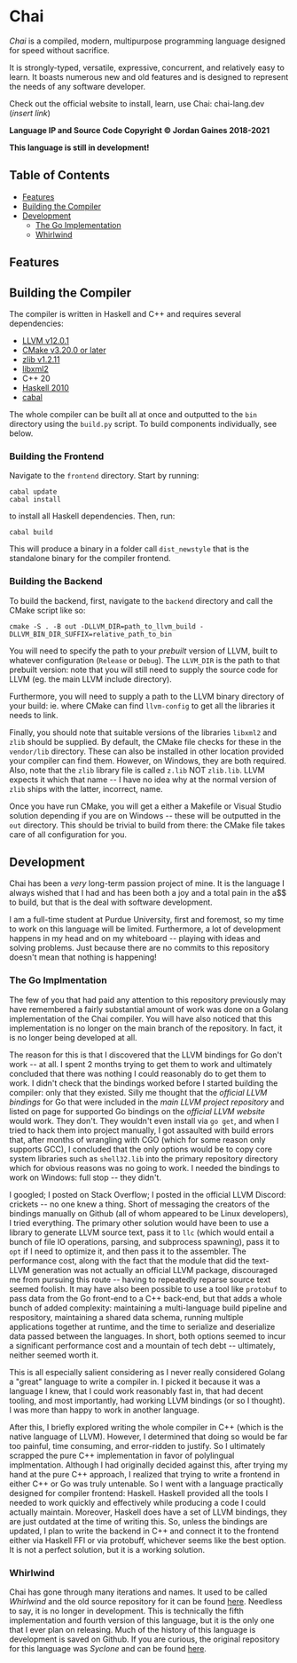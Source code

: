 # Chai

*Chai* is a compiled, modern, multipurpose programming language designed for
speed without sacrifice.

It is strongly-typed, versatile, expressive, concurrent, and relatively easy to
learn. It boasts numerous new and old features and is designed to represent the
needs of any software developer.

Check out the official website to install, learn, use Chai: chai-lang.dev
(*insert link*)

**Language IP and Source Code Copyright &copy; Jordan Gaines 2018-2021**

**This language is still in development!**

## Table of Contents

- [Features](#features)
- [Building the Compiler](#building)
- [Development](#development)
  * [The Go Implementation](#go-impl)
  * [Whirlwind](#whirlwind)

## <a name="features"> Features

## <a name="building"> Building the Compiler

The compiler is written in Haskell and C++ and requires several dependencies:

- [LLVM v12.0.1](https://llvm.org/)
- [CMake v3.20.0 or later](https://cmake.org/)
- [zlib v1.2.11](https://zlib.net/)
- [libxml2](http://xmlsoft.org/)
- C++ 20
- [Haskell 2010](https://www.haskell.org/)
- [cabal](https://www.haskell.org/cabal/)

The whole compiler can be built all at once and outputted to the `bin` directory
using the `build.py` script.  To build components individually, see below.

### Building the Frontend

Navigate to the `frontend` directory.  Start by running:

    cabal update
    cabal install

to install all Haskell dependencies.  Then, run:

    cabal build

This will produce a binary in a folder call `dist_newstyle` that is the
standalone binary for the compiler frontend.

### Building the Backend

To build the backend, first, navigate to the `backend` directory and call the
CMake script like so:

    cmake -S . -B out -DLLVM_DIR=path_to_llvm_build -DLLVM_BIN_DIR_SUFFIX=relative_path_to_bin

You will need to specify the path to your *prebuilt* version of LLVM, built to
whatever configuration (`Release` or `Debug`).  The `LLVM_DIR` is the path to
that prebuilt version: note that you will still need to supply the source code
for LLVM (eg. the main LLVM include directory).  

Furthermore, you will need to supply a path to the LLVM binary directory of your
build: ie. where CMake can find `llvm-config` to get all the libraries it needs
to link.

Finally, you should note that suitable versions of the libraries `libxml2` and
`zlib` should be supplied.  By default, the CMake file checks for these in the
`vendor/lib` directory.  These can also be installed in other location provided
your compiler can find them.  However, on Windows, they are both required. Also,
note that the `zlib` library file is called `z.lib` NOT `zlib.lib`.  LLVM
expects it which that name -- I have no idea why at the normal version of `zlib`
ships with the latter, incorrect, name.

Once you have run CMake, you will get a either a Makefile or Visual Studio
solution depending if you are on Windows -- these will be outputted in the `out`
directory.  This should be trivial to build from there: the CMake file takes
care of all configuration for you. 

## <a name="development"> Development

Chai has been a *very* long-term passion project of mine.  It is the language I
always wished that I had and has been both a joy and a total pain in the a$$ to
build, but that is the deal with software development.

I am a full-time student at Purdue University, first and foremost, so my time to
work on this language will be limited.  Furthermore, a lot of development
happens in my head and on my whiteboard -- playing with ideas and solving
problems. Just because there are no commits to this repository doesn't mean that
nothing is happening!

### <a name="go-impl"> The Go Implmentation

The few of you that had paid any attention to this repository previously may
have remembered a fairly substantial amount of work was done on a Golang
implementation of the Chai compiler.  You will have also noticed that this
implementation is no longer on the main branch of the repository.  In fact, it
is no longer being developed at all.

The reason for this is that I discovered that the LLVM bindings for Go don't
work -- at all.  I spent 2 months trying to get them to work and ultimately
concluded that there was nothing I could reasonably do to get them to work. I
didn't check that the bindings worked before I started building the compiler:
only that they existed.  Silly me thought that the *official LLVM bindings* for
Go that were included in the *main LLVM project repository* and listed on page
for supported Go bindings on the *official LLVM website* would work. They don't.
They wouldn't even install via `go get`, and when I tried to hack them into
project manually, I got assaulted with build errors that, after months of
wrangling with CGO (which for some reason only supports GCC), I concluded that
the only options would be to copy core system libraries such as `shell32.lib`
into the primary repository directory which for obvious reasons was no going to
work.  I needed the bindings to work on Windows: full stop -- they didn't.

I googled; I posted on Stack Overflow; I posted in the official LLVM Discord:
crickets -- no one knew a thing.  Short of messaging the creators of the
bindings manually on Github (all of whom appeared to be Linux developers), I
tried everything.  The primary other solution would have been to use a library to
generate LLVM source text, pass it to `llc` (which would entail a bunch of file
IO operations, parsing, and subprocess spawning), pass it to `opt` if I need to
optimize it, and then pass it to the assembler.  The performance cost, along
with the fact that the module that did the text-LLVM generation was not actually
an official LLVM package, discouraged me from pursuing this route -- having to
repeatedly reparse source text seemed foolish.  It may have also been possible
to use a tool like `protobuf` to pass data from the Go front-end to a C++
back-end, but that adds a whole bunch of added complexity: maintaining a
multi-language build pipeline and respository, maintaining a shared data schema,
running multiple applications together at runtime, and the time to serialize and
deserialize data passed between the languages.  In short, both options seemed
to incur a significant performance cost and a mountain of tech debt -- ultimately,
neither seemed worth it.  

This is all especially salient considering as I never really considered Golang a
"great" language to write a compiler in.  I picked it because it was a language
I knew, that I could work reasonably fast in, that had decent tooling, and most
importantly, had working LLVM bindings (or so I thought).  I was more than happy
to work in another language.  

After this, I briefly explored writing the whole compiler in C++ (which is the
native language of LLVM).  However, I determined that doing so would be far too
painful, time consuming, and error-ridden to justify.  So I ultimately scrapped
the pure C++ implementation in favor of polylingual implmentation.  Although I
had originally decided against this, after trying my hand at the pure C++
approach, I realized that trying to write a frontend in either C++ or Go was
truly untenable.  So I went with a language practically designed for compiler
frontend: Haskell.  Haskell provided all the tools I needed to work quickly and
effectively while producing a code I could actually maintain.  Moreover, Haskell
does have a set of LLVM bindings, they are just outdated at the time of writing
this.  So, unless the bindings are updated, I plan to write the backend in C++
and connect it to the frontend either via Haskell FFI or via protobuff,
whichever seems like the best option.  It is not a perfect solution, but it is a
working solution.

### <a name="whirlwind"> Whirlwind

Chai has gone through many iterations and names.  It used to be called
*Whirlwind* and the old source repository for it can be found
[here](https://github.com/ComedicChimera/whirlwind).  Needless to say, it is no
longer in development.  This is technically the fifth implementation and fourth
version of this language, but it is the only one that I ever plan on releasing.
Much of the history of this language is development is saved on Github.  If you
are curious, the original repository for this language was *Syclone* and can be
found [here](https://github.com/ComedicChimera/SyClone).